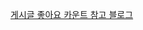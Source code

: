 [게시글 좋아요 카운트 참고 블로그](https://jjuya96.tistory.com/entry/Back-%EA%B2%8C%EC%8B%9C%EA%B8%80-%EC%A2%8B%EC%95%84%EC%9A%94-%EA%B8%B0%EB%8A%A5-%EB%A7%8C%EB%93%A4%EA%B8%B0-4-%EC%B4%88%EA%B8%B0%ED%99%94%EB%A9%B4-%EB%A1%9C%EA%B7%B8%EC%9D%B8-%EC%97%AC%EB%B6%80%EC%97%90-%EB%94%B0%EB%9D%BC-%EB%8B%A4%EB%A5%B4%EA%B2%8C-%EA%B5%AC%EC%84%B1%ED%95%98%EA%B8%B0)
<br>

